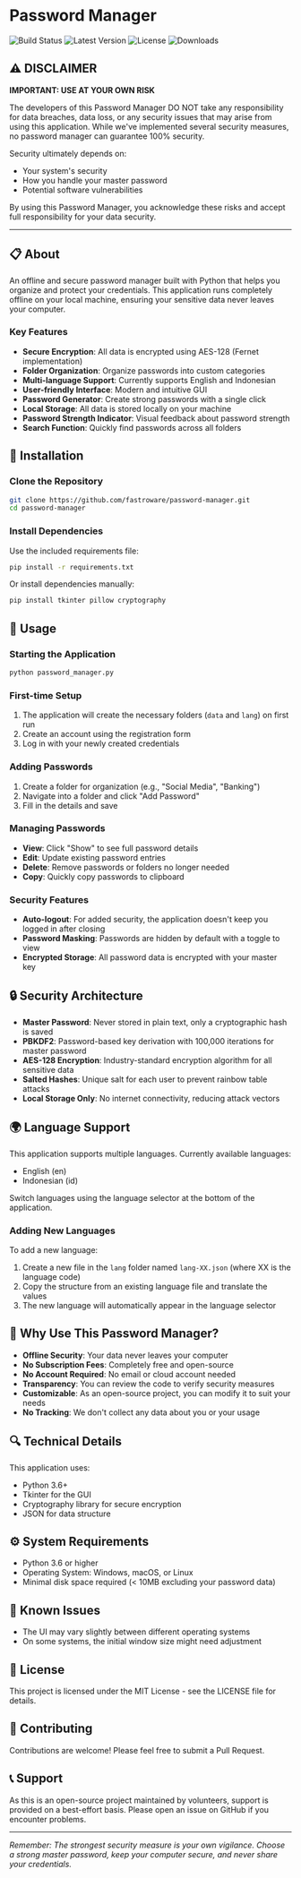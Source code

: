# Password Manager

<!-- ![Status](https://img.shields.io/badge/status-stable-green) -->
<!-- ![Version](https://img.shields.io/badge/version-1.0.0-blue) -->
<!-- ![License](https://img.shields.io/badge/license-MIT-yellow) -->
![Build Status](https://github.com/fastroware/password-manager/actions/workflows/build-release.yml/badge.svg)
![Latest Version](https://img.shields.io/github/v/tag/fastroware/password-manager?label=version)
![License](https://img.shields.io/github/license/fastroware/password-manager)
![Downloads](https://img.shields.io/github/downloads/fastroware/password-manager/total)

## ⚠️ DISCLAIMER

**IMPORTANT: USE AT YOUR OWN RISK**

The developers of this Password Manager DO NOT take any responsibility for data breaches, data loss, or any security issues that may arise from using this application. While we've implemented several security measures, no password manager can guarantee 100% security.

Security ultimately depends on:
- Your system's security
- How you handle your master password
- Potential software vulnerabilities

By using this Password Manager, you acknowledge these risks and accept full responsibility for your data security.

---

## 📋 About

An offline and secure password manager built with Python that helps you organize and protect your credentials. This application runs completely offline on your local machine, ensuring your sensitive data never leaves your computer.

### Key Features

- **Secure Encryption**: All data is encrypted using AES-128 (Fernet implementation)
- **Folder Organization**: Organize passwords into custom categories
- **Multi-language Support**: Currently supports English and Indonesian
- **User-friendly Interface**: Modern and intuitive GUI
- **Password Generator**: Create strong passwords with a single click
- **Local Storage**: All data is stored locally on your machine
- **Password Strength Indicator**: Visual feedback about password strength
- **Search Function**: Quickly find passwords across all folders

## 🔧 Installation

### Clone the Repository

```bash
git clone https://github.com/fastroware/password-manager.git
cd password-manager
```

### Install Dependencies

Use the included requirements file:

```bash
pip install -r requirements.txt
```

Or install dependencies manually:

```bash
pip install tkinter pillow cryptography
```

## 🚀 Usage

### Starting the Application

```bash
python password_manager.py
```

### First-time Setup

1. The application will create the necessary folders (`data` and `lang`) on first run
2. Create an account using the registration form
3. Log in with your newly created credentials

### Adding Passwords

1. Create a folder for organization (e.g., "Social Media", "Banking")
2. Navigate into a folder and click "Add Password"
3. Fill in the details and save

### Managing Passwords

- **View**: Click "Show" to see full password details
- **Edit**: Update existing password entries
- **Delete**: Remove passwords or folders no longer needed
- **Copy**: Quickly copy passwords to clipboard

### Security Features

- **Auto-logout**: For added security, the application doesn't keep you logged in after closing
- **Password Masking**: Passwords are hidden by default with a toggle to view
- **Encrypted Storage**: All password data is encrypted with your master key

## 🔒 Security Architecture

- **Master Password**: Never stored in plain text, only a cryptographic hash is saved
- **PBKDF2**: Password-based key derivation with 100,000 iterations for master password
- **AES-128 Encryption**: Industry-standard encryption algorithm for all sensitive data
- **Salted Hashes**: Unique salt for each user to prevent rainbow table attacks
- **Local Storage Only**: No internet connectivity, reducing attack vectors

## 🌍 Language Support

This application supports multiple languages. Currently available languages:

- English (en)
- Indonesian (id)

Switch languages using the language selector at the bottom of the application.

### Adding New Languages

To add a new language:
1. Create a new file in the `lang` folder named `lang-XX.json` (where XX is the language code)
2. Copy the structure from an existing language file and translate the values
3. The new language will automatically appear in the language selector

## 🤔 Why Use This Password Manager?

- **Offline Security**: Your data never leaves your computer
- **No Subscription Fees**: Completely free and open-source
- **No Account Required**: No email or cloud account needed
- **Transparency**: You can review the code to verify security measures
- **Customizable**: As an open-source project, you can modify it to suit your needs
- **No Tracking**: We don't collect any data about you or your usage

## 🔍 Technical Details

This application uses:
- Python 3.6+
- Tkinter for the GUI
- Cryptography library for secure encryption
- JSON for data structure

## ⚙️ System Requirements

- Python 3.6 or higher
- Operating System: Windows, macOS, or Linux
- Minimal disk space required (< 10MB excluding your password data)

## 🐛 Known Issues

- The UI may vary slightly between different operating systems
- On some systems, the initial window size might need adjustment

## 📜 License

This project is licensed under the MIT License - see the LICENSE file for details.

## 🤝 Contributing

Contributions are welcome! Please feel free to submit a Pull Request.

## 📞 Support

As this is an open-source project maintained by volunteers, support is provided on a best-effort basis. Please open an issue on GitHub if you encounter problems.

---

*Remember: The strongest security measure is your own vigilance. Choose a strong master password, keep your computer secure, and never share your credentials.*